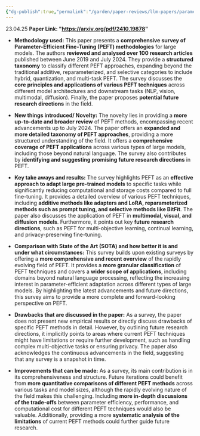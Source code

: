```yaml
---
{"dg-publish":true,"permalink":"/garden/paper-reviews/llm-papers/parameter-efficient-fine-tuning-in-large-models-a-survey-of-methodologies/"}
---
```


23.04.25
**Paper Link: "https://arxiv.org/pdf/2410.19878"**

- **Methodology used:** This paper presents a **comprehensive survey of Parameter-Efficient Fine-Tuning (PEFT) methodologies** for large models. The authors **reviewed and analysed over 100 research articles** published between June 2019 and July 2024. They provide a **structured taxonomy** to classify different PEFT approaches, expanding beyond the traditional additive, reparameterized, and selective categories to include hybrid, quantization, and multi-task PEFT. The survey discusses the **core principles and applications of various PEFT techniques** across different model architectures and downstream tasks (NLP, vision, multimodal, diffusion). Finally, the paper proposes **potential future research directions** in the field.
    
- **New things introduced/ Novelty:** The novelty lies in providing a **more up-to-date and broader review** of PEFT methods, encompassing recent advancements up to July 2024. The paper offers an **expanded and more detailed taxonomy of PEFT approaches**, providing a more structured understanding of the field. It offers a **comprehensive coverage of PEFT applications** across various types of large models, including those beyond natural language. The survey also contributes by **identifying and suggesting promising future research directions** in PEFT.
    
- **Key take aways and results:** The survey highlights PEFT as an **effective approach to adapt large pre-trained models** to specific tasks while significantly reducing computational and storage costs compared to full fine-tuning. It provides a detailed overview of various PEFT techniques, including **additive methods like adapters and LoRA, reparameterized methods such as prompt tuning, and selective methods like BitFit**. The paper also discusses the application of PEFT in **multimodal, visual, and diffusion models**. Furthermore, it points out key **future research directions**, such as PEFT for multi-objective learning, continual learning, and privacy-preserving fine-tuning.
    
- **Comparison with State of the Art (SOTA) and how better it is and under what circumstances:** This survey builds upon existing surveys by offering a **more comprehensive and recent overview** of the rapidly evolving field of PEFT. It provides a **more granular classification** of PEFT techniques and covers a **wider scope of applications**, including domains beyond natural language processing, reflecting the increasing interest in parameter-efficient adaptation across different types of large models. By highlighting the latest advancements and future directions, this survey aims to provide a more complete and forward-looking perspective on PEFT.
    
- **Drawbacks that are discussed in the paper:** As a survey, the paper does not present new empirical results or directly discuss drawbacks of specific PEFT methods in detail. However, by outlining future research directions, it implicitly points to areas where current PEFT techniques might have limitations or require further development, such as handling complex multi-objective tasks or ensuring privacy. The paper also acknowledges the continuous advancements in the field, suggesting that any survey is a snapshot in time.
    
- **Improvements that can be made:** As a survey, its main contribution is in its comprehensiveness and structure. Future iterations could benefit from **more quantitative comparisons of different PEFT methods** across various tasks and model sizes, although the rapidly evolving nature of the field makes this challenging. Including **more in-depth discussions of the trade-offs** between parameter efficiency, performance, and computational cost for different PEFT techniques would also be valuable. Additionally, providing a more **systematic analysis of the limitations** of current PEFT methods could further guide future research.